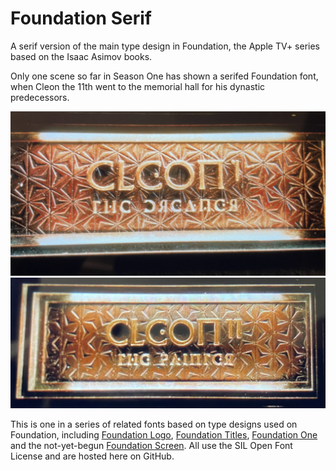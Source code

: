 # Foundation Serif

A serif version of the main type design in Foundation, the Apple TV+ series based on the Isaac Asimov books.

Only one scene so far in Season One has shown a serifed Foundation font, when Cleon the 11th went to the memorial hall for his dynastic predecessors.

<img src="based-on/Foundation_Serif_cleon_the_dreamer.JPG" alt="The name of the dynastic founder Cleon the 1st is shown on his memorial" title="The serifed letters are rounder and softer than other type shown in the show">

<img src="based-on/Foundation_Serif_cleon_the_painter.jpg" alt="The name of Cleon the 11th is shown on his memorial" title="The serifed letters are rounder and softer than other type shown in the show">

This is one in a series of related fonts based on type designs used on Foundation, including <a href="https://github.com/rsperberg/foundation-logo" title="Jump to Foundation Logo repo">Foundation Logo</a>, <a href="https://github.com/rsperberg/foundation-titles-hand" title="Jump to Foundation Titles repo">Foundation Titles</a>, <a href="https://github.com/rsperberg/foundation-one" title="Jump to Foundation One repo">Foundation One</a> and the not-yet-begun <a href="https://github.com/rsperberg/foundation-screen" title="Jump to Foundation Screen repo">Foundation Screen</a>.  All use the SIL Open Font License and are hosted here on GitHub.
